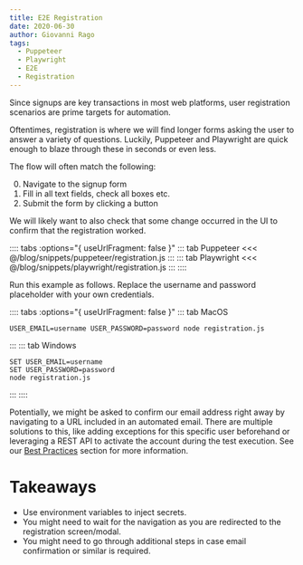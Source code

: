 ```yaml
---
title: E2E Registration
date: 2020-06-30
author: Giovanni Rago
tags: 
  - Puppeteer
  - Playwright
  - E2E
  - Registration
---
```


Since signups are key transactions in most web platforms, user registration scenarios are prime targets for automation.

Oftentimes, registration is where we will find longer forms asking the user to answer a variety of questions. Luckily, Puppeteer and Playwright are quick enough to blaze through these in seconds or even less.

The flow will often match the following:

0. Navigate to the signup form
1. Fill in all text fields, check all boxes etc.
2. Submit the form by clicking a button

We will likely want to also check that some change occurred in the UI to confirm that the registration worked.

:::: tabs :options="{ useUrlFragment: false }"
::: tab Puppeteer 
<<< @/blog/snippets/puppeteer/registration.js
:::
::: tab Playwright
<<< @/blog/snippets/playwright/registration.js
:::
::::

Run this example as follows. Replace the username and password placeholder with your own credentials.

:::: tabs :options="{ useUrlFragment: false }"
::: tab MacOS
```shell script
USER_EMAIL=username USER_PASSWORD=password node registration.js
```
:::
::: tab Windows
```shell script
SET USER_EMAIL=username
SET USER_PASSWORD=password
node registration.js
```
:::
::::

Potentially, we might be asked to confirm our email address right away by navigating to a URL included in an automated email. There are multiple solutions to this, like adding exceptions for this specific user beforehand or leveraging a REST API to activate the account during the test execution. See our [Best Practices](#) section for more information.

# Takeaways

- Use environment variables to inject secrets.
- You might need to wait for the navigation as you are redirected to the registration screen/modal.
- You might need to go through additional steps in case email confirmation or similar is required.